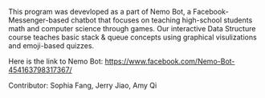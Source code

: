 This program was devevloped as a part of Nemo Bot, a Facebook-Messenger-based chatbot that focuses on teaching high-school students math and computer science through games. Our interactive Data Structure course teaches basic stack & queue concepts using graphical visulizations and emoji-based quizzes. 

Here is the link to Nemo Bot: https://www.facebook.com/Nemo-Bot-454163798317367/

Contributor: Sophia Fang, Jerry Jiao, Amy Qi
